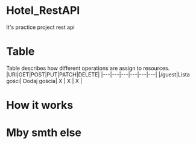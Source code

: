 # Hotel_RestAPI
It's practice project rest api 


# Table 
Table describes how different operations are assign to resources.
|URI|GET|POST|PUT|PATCH|DELETE|
|---|---|---|---|---|---|
|/guest|Lista gości| Dodaj gościa| X | X | X |


# How it works

# Mby smth else